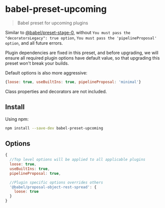 # babel-preset-upcoming

> Babel preset for upcoming plugins

Similar to [@babel/preset-stage-0](https://babeljs.io/docs/en/next/babel-preset-stage-0.html), without `You must pass the "decoratorsLegacy": true option`, `You must pass the 'pipelineProposal' option`, and all future errors.

Plugin dependencies are fixed in this preset, and before upgrading, we will ensure all required plugin options have default value, so that upgrading this preset won't break your builds.

Default options is also more aggressive:

```js
{loose: true, useBuiltIns: true, pipelineProposal: 'minimal'}
```

Class properties and decorators are not included.

## Install

Using npm:

```sh
npm install --save-dev babel-preset-upcoming
```

## Options

```js
{
  //Top level options will be applied to all applicable plugins
  loose: true,
  useBuiltIns: true,
  pipelineProposal: true,

  //Plugin specific options overrides others
  '@babel/proposal-object-rest-spread': {
    loose: true
  }
}
```
